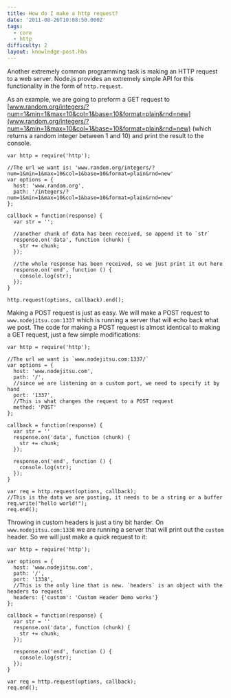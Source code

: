 ```yaml
---
title: How do I make a http request?
date: '2011-08-26T10:08:50.000Z'
tags:
  - core
  - http
difficulty: 2
layout: knowledge-post.hbs
---
```



Another extremely common programming task is making an HTTP request to a web server.  Node.js provides an extremely simple API for this functionality in the form of `http.request`.

As an example, we are going to preform a GET request to [www.random.org/integers/?num=1&min=1&max=10&col=1&base=10&format=plain&rnd=new](www.random.org/integers/?num=1&min=1&max=10&col=1&base=10&format=plain&rnd=new) (which returns a random integer between 1 and 10) and print the result to the console.

    var http = require('http');

    //The url we want is: 'www.random.org/integers/?num=1&min=1&max=10&col=1&base=10&format=plain&rnd=new'
    var options = {
      host: 'www.random.org',
      path: '/integers/?num=1&min=1&max=10&col=1&base=10&format=plain&rnd=new'
    };

    callback = function(response) {
      var str = '';

      //another chunk of data has been received, so append it to `str`
      response.on('data', function (chunk) {
        str += chunk;
      });

      //the whole response has been received, so we just print it out here
      response.on('end', function () {
        console.log(str);
      });
    }

    http.request(options, callback).end();


Making a POST request is just as easy. We will make a POST request to `www.nodejitsu.com:1337` which is running a server that will echo back what we post. The code for making a POST request is almost identical to making a GET request, just a few simple modifications:

    var http = require('http');

    //The url we want is `www.nodejitsu.com:1337/`
    var options = {
      host: 'www.nodejitsu.com',
      path: '/',
      //since we are listening on a custom port, we need to specify it by hand
      port: '1337',
      //This is what changes the request to a POST request
      method: 'POST'
    };

    callback = function(response) {
      var str = ''
      response.on('data', function (chunk) {
        str += chunk;
      });

      response.on('end', function () {
        console.log(str);
      });
    }

    var req = http.request(options, callback);
    //This is the data we are posting, it needs to be a string or a buffer
    req.write("hello world!");
    req.end();

Throwing in custom headers is just a tiny bit harder. On `www.nodejitsu.com:1338` we are running a server that will print out the `custom` header.  So we will just make a quick request to it:

    var http = require('http');

    var options = {
      host: 'www.nodejitsu.com',
      path: '/',
      port: '1338',
      //This is the only line that is new. `headers` is an object with the headers to request
      headers: {'custom': 'Custom Header Demo works'}
    };

    callback = function(response) {
      var str = ''
      response.on('data', function (chunk) {
        str += chunk;
      });

      response.on('end', function () {
        console.log(str);
      });
    }

    var req = http.request(options, callback);
    req.end();
